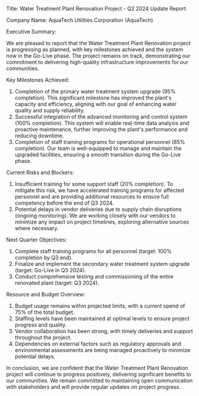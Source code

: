  Title: Water Treatment Plant Renovation Project - Q2 2024 Update Report

Company Name: AquaTech Utilities Corporation (AquaTech)

Executive Summary:

We are pleased to report that the Water Treatment Plant Renovation project is progressing as planned, with key milestones achieved and the system now in the Go-Live phase. The project remains on track, demonstrating our commitment to delivering high-quality infrastructure improvements for our communities.

Key Milestones Achieved:

1. Completion of the primary water treatment system upgrade (95% completion). This significant milestone has improved the plant's capacity and efficiency, aligning with our goal of enhancing water quality and supply reliability.
2. Successful integration of the advanced monitoring and control system (100% completion). This system will enable real-time data analysis and proactive maintenance, further improving the plant's performance and reducing downtime.
3. Completion of staff training programs for operational personnel (85% completion). Our team is well-equipped to manage and maintain the upgraded facilities, ensuring a smooth transition during the Go-Live phase.

Current Risks and Blockers:

1. Insufficient training for some support staff (20% completion). To mitigate this risk, we have accelerated training programs for affected personnel and are providing additional resources to ensure full competency before the end of Q3 2024.
2. Potential delays in vendor deliveries due to supply chain disruptions (ongoing monitoring). We are working closely with our vendors to minimize any impact on project timelines, exploring alternative sources where necessary.

Next Quarter Objectives:

1. Complete staff training programs for all personnel (target: 100% completion by Q3 end).
2. Finalize and implement the secondary water treatment system upgrade (target: Go-Live in Q3 2024).
3. Conduct comprehensive testing and commissioning of the entire renovated plant (target: Q3 2024).

Resource and Budget Overview:

1. Budget usage remains within projected limits, with a current spend of 75% of the total budget.
2. Staffing levels have been maintained at optimal levels to ensure project progress and quality.
3. Vendor collaboration has been strong, with timely deliveries and support throughout the project.
4. Dependencies on external factors such as regulatory approvals and environmental assessments are being managed proactively to minimize potential delays.

In conclusion, we are confident that the Water Treatment Plant Renovation project will continue to progress positively, delivering significant benefits to our communities. We remain committed to maintaining open communication with stakeholders and will provide regular updates on project progress.